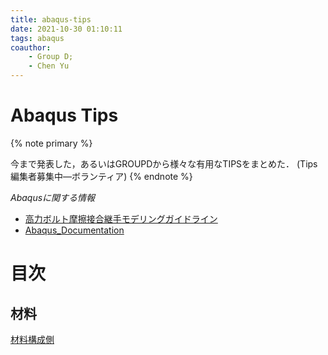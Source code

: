 ```yaml
---
title: abaqus-tips
date: 2021-10-30 01:10:11
tags: abaqus
coauthor:
    - Group D;
    - Chen Yu
---
```


# Abaqus Tips

{% note primary %}

今まで発表した，あるいはGROUPDから様々な有用なTIPSをまとめた．
(Tips編集者募集中―ボランティア)
{% endnote %}

<!-- more -->
*Abaqusに関する情報*
* [高力ボルト摩擦接合継手モデリングガイドライン](https://cdn.jsdelivr.net/gh/ChenYu-K/brwiki@master/source/doc/BMR_V1.pdf)
* [Abaqus_Documentation](https://help.3ds.com/2020/English/DSSIMULIA_Established/SIMULIA_Established_FrontmatterMap/sim-r-DSDocAbaqus.htm?ContextScope=all)

# 目次

## 材料

<!-- [材料構成側](/doc/abaqus-tips/constitutive-equation-materials.html) -->
[材料構成側](./constitutive-equation-materials.html 'class=red&target=_blank&data-layout=card')
